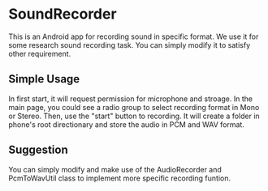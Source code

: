<!--
 * @Author: CodeOfSH
 * @Github: https://github.com/CodeOfSH
 * @Date: 2019-12-16 14:36:51
 * @LastEditors: CodeOfSH
 * @LastEditTime: 2019-12-16 15:09:11
 * @Description: 
 -->
# SoundRecorder
This is an Android app for recording sound in specific format. We use it for some research sound recording task. You can simply modify it to satisfy other requirement.

## Simple Usage
In first start, it will request permission for microphone and stroage.
In the main page, you could see a radio group to select recording format in Mono or Stereo. Then, use the "start" button to recording. It will create a folder in phone's root directionary and store the audio in PCM and WAV format.

## Suggestion
You can simply modify and make use of the AudioRecorder and PcmToWavUtil class to implement more specific recording funtion.